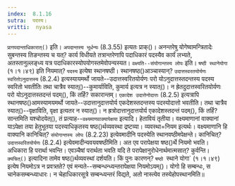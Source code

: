 ```yaml
---
index:  8.1.16
sutra:  पदस्य।
vritti:  nyasa
---
```


`प्रागपदान्ताधिकारात्()` इति। `अपदान्तस्य भूर्धन्यः` (8.3.55) इत्यतः प्राक्()। अनन्तरेषु योगेष्वामन्त्रितादेः सुबन्तस्य तिङन्तस्य च यत्? कार्य विधीयते तत्रान्तरेणापि पदाधिकारं पदस्यैव कार्यं लभ्यते, अतस्तानुल्लङ्ध्य यत्र पदाधिकारस्योपयोगस्तमेवोपन्यस्यत। `वक्ष्यति--संयोगान्तस्य लोपः` इति। `षष्ठी स्थानेयोगा` (१।१।४९) इति नियमात्? `पदस्य` इत्येषा स्थानषष्ठी। स्थानषष्ठ()आञ्चास्यान्? `उदात्तस्वरतयोर्यणः स्वरितोऽनुदात्तस्य` (8.2.4) इत्यस्यायमर्थो जायते--उदात्तस्वरितयोर्यणः परो योऽनुदात्तस्तदन्तस्य पदस्य स्वरितो भवतीतिः तथा चात्रैव स्यात्()--कुमार्याविति, कुमार्य इत्यत्र न स्यात्()। न ह्रेतदुदात्तस्वरितयोर्यणः परो योऽनुदात्तस्तदन्तं पदम्(), किं तर्हि? सकारान्तम्। `एकादेश उदात्तेनोदात्तः` (8.2.5) इत्यत्रापि स्थानषष्ठ()आमस्यामयमर्थो जायते--उदात्तानुदात्तयोर्य एकदेशस्तदन्तस्य पदस्योदात्तो भवतीति। तथा चात्रैव स्यात्()--वृक्षाविति, वृक्षा इत्यतर न स्यात्()। न ह्रत्रोदात्तानुदात्तयोर्य एकादेशस्तदन्तं पदम्(), किं तर्हि? सान्तमिति यश्चोदयेत्(), तं प्रत्याह--`वक्ष्यमाणवाक्यापेक्षया` इत्यादि। हेतावियं तृतीया। वक्ष्यमाणानां वाक्यानां याऽपेक्षा तया हेतुभूतया पदस्याधिकृतस्य षष्ठ()र्थव्यवस्था द्रष्टव्या। व्यवस्था=नियम इत्यर्थः। वक्ष्यमाणानि हि वाक्यानि कानिचित्? `संयोगान्तस्य लोपः` (8.2.23) इत्येवमादीनि पदस्येति स्थानवष्ठीमपेक्षन्ते। कानिचित्? `उदात्तस्वरितयोर्यणः` (8.2.4) इत्येवमादीन्यवयवषष्ठीमिति। अत एव परापेक्षया षष्ठ()र्थे नियमो भवति। अधिकारा हि परार्था भवन्ति। एवञ्चैषां परार्थता भवति यदि ते परापेक्षानुरोधेनार्थमात्मसात्? कुर्वन्ति। `क्यचित्()` इत्यादिना तामेव षष्ठ()र्थव्यवस्थां दर्शयति। किं पुनः कारणन्? `षष्ठो `स्थाने योगा` (१।१।४९) इत्येष नियमोऽत्र न प्रवत्र्तते? एवं मन्यते--सम्बन्धन्ध्यन्तरापेक्षया नियमोऽयम्()। योगो हि सम्बन्धः, स चानेकसम्बन्ध्याधारः। न चेहाधिकारसूत्रे सम्बन्ध्यन्तरं विद्यते, अतो नास्त्येव तस्येहोपस्थानमिति॥
